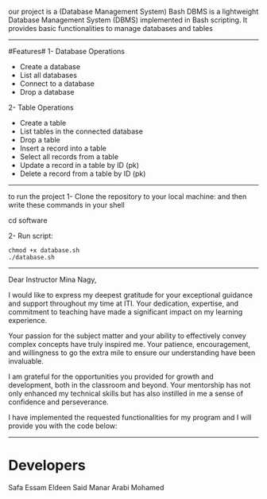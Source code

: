 our project is a (Database Management System)
Bash DBMS is a lightweight Database Management System (DBMS) implemented in Bash scripting. It provides basic functionalities to manage databases and tables

**********************
 #Features#
1- Database Operations
  - Create a database
  - List all databases
  - Connect to a database
  - Drop a database
    
2- Table Operations
  - Create a table
  - List tables in the connected database
  - Drop a table
  - Insert a record into a table
  - Select all records from a table
  - Update a record in a table by ID (pk)
  - Delete a record from a table by ID (pk)

*********************************

to run the project
1- Clone the repository to your local machine:
and then write these commands in your shell

 
  cd software
 
2- Run script:

    chmod +x database.sh
    ./database.sh
   
********************************

Dear Instructor Mina Nagy,

I would like to express my deepest gratitude for your exceptional guidance and support throughout my time at ITI. Your dedication, expertise, and commitment to teaching have made a significant impact on my learning experience.

Your passion for the subject matter and your ability to effectively convey complex concepts have truly inspired me. Your patience, encouragement, and willingness to go the extra mile to ensure our understanding have been invaluable.

I am grateful for the opportunities you provided for growth and development, both in the classroom and beyond. Your mentorship has not only enhanced my technical skills but has also instilled in me a sense of confidence and perseverance.

I have implemented the requested functionalities for my program and I will provide you with the code below:
*********************************
Developers 
  ===========
  Safa Essam Eldeen Said
  Manar Arabi Mohamed
